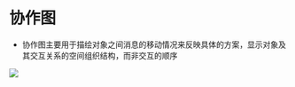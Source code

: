 # 协作图

- 协作图主要用于描绘对象之间消息的移动情况来反映具体的方案，显示对象及其交互关系的空间组织结构，而非交互的顺序

  

![](https://raw.githubusercontent.com/ZanderZhao/images/master/img2019/20191015183625.jpg)